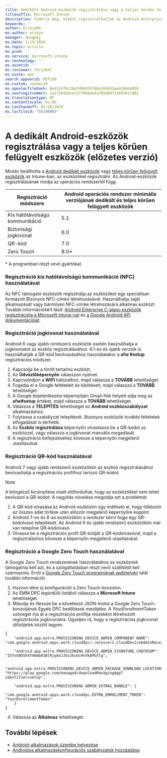```yaml
---
title: Dedikált Android-eszközök regisztrálása vagy a teljes körűen felügyelt eszközöket az Intune-ban
titlesuffix: Microsoft Intune
description: Ismerje meg, miként regisztrálhatják az Android enterprise dedikált eszközök vagy fulluy felügyelt eszközöket az Intune-ban.
keywords: ''
author: ErikjeMS
ms.author: erikje
manager: dougeby
ms.date: 1/15/2018
ms.topic: article
ms.prod: ''
ms.service: microsoft-intune
ms.technology: ''
ms.assetid: ''
ms.reviewer: chrisbal
ms.suite: ems
search.appverid: MET150
ms.custom: seodec18
ms.openlocfilehash: 0eb12470c20efd8d455f8bb165455ae4266da956
ms.sourcegitcommit: 2a1720184cec577684a64af85d0d731693d11d81
ms.translationtype: MT
ms.contentlocale: hu-HU
ms.lasthandoff: 01/28/2019
ms.locfileid: "55146893"
---
```

# <a name="enroll-your-android-dedicated-devices-or-fully-managed-devices-preview"></a>A dedikált Android-eszközök regisztrálása vagy a teljes körűen felügyelt eszközök (előzetes verzió)

Miután beállította a [Android dedikált eszközök](android-kiosk-enroll.md) vagy [teljes körűen felügyelt eszközök](android-fully-managed-enroll.md) az Intune-ban, az eszközöket regisztrálni. Az Android-eszközök regisztrálásának módja az operációs rendszertől függ.

| Regisztráció módszere | Android operációs rendszer minimális verziójának dedikált és teljes körűen felügyelt eszközök |
| ----- | ----- |
| Kis hatótávolságú kommunikáció | 5.1 |
| Biztonsági jogkivonat | 6.0 |
| QR-kód | 7.0 |
| Zero Touch  | 8.0\* |

\* A programban részt vevő gyártókat.

### <a name="enroll-by-using-near-field-communication-nfc"></a>Regisztráció kis hatótávolságú kommunikáció (NFC) használatával

Az NFC támogató eszközök regisztrálja az eszközöket egy speciálisan formázott Bizonyos NFC-címke létrehozásával. Használhatja saját alkalmazását vagy bármilyen NFC-címke létrehozására alkalmas eszközt. További információkért lásd: [Android Enterprise C-alapú eszközök regisztrációja a Microsoft Intune-nal](https://blogs.technet.microsoft.com/cbernier/2018/10/15/nfc-based-android-enterprise-device-enrollment-with-microsoft-intune/) és [a Google Android API dokumentációját](https://developers.google.com/android/management/provision-device#nfc_method).

### <a name="enroll-by-using-a-token"></a>Regisztráció jogkivonat használatával

Android 6 vagy újabb rendszerű eszközök esetén használhatja a jogkivonatot az eszköz regisztrálásához. 6.1-es és újabb verziók is használhatják a QR-kód beolvasásához használatakor a **afw #setup** regisztrációs módszer.

1. Kapcsolja be a törölt tartalmú eszközt.
2. Az **Üdvözlőképernyőn** válasszon nyelvet.
3. Kapcsolódjon a **WiFi** hálózathoz, majd válassza a **TOVÁBB** lehetőséget.
4. Fogadja el a Google feltételeit és kikötéseit, majd válassza a **TOVÁBB** lehetőséget.
5. A Google bejelentkezési képernyőjén Gmail-fiók helyett adja meg az **afw#setup** értéket, majd válassza a **TOVÁBB** lehetőséget.
6. Válassza a **TELEPÍTÉS** lehetőséget az **Android eszközszabályzat** alkalmazáshoz.
7. Folytassa a szabályzat telepítését.  Bizonyos eszközök további feltételek elfogadását is kérhetik. 
8. Az **Eszköz regisztrálása** képernyőn olvastassa be a QR-kódot az eszközzel, vagy válassza a jogkivonat manuális megadását.
9. A regisztráció befejezéséhez kövesse a képernyőn megjelenő utasításokat. 

### <a name="enroll-by-using-a-qr-code"></a>Regisztráció QR-kód használatával

Android 7 vagy újabb rendszerű eszközökön az eszköz regisztrálásához beolvashatja a regisztrációs profilhoz tartozó QR-kódot.

> [!Note]
> A böngésző kicsinyítése miatt előfordulhat, hogy az eszközökkel nem lehet beolvasni a QR-kódot. A nagyítás növelése megoldja ezt a problémát.

1. A QR-kód olvasása az Android-eszközön úgy indítható el, hogy többször az összes adat törlése után először megjelenő képernyőre koppint.
2. Android 7-es és 8-as eszközökön a rendszer kérni fogja egy QR-kódolvasó telepítését. Az Android 9 és újabb rendszerű eszközökön már van telepítve QR-kódolvasó.
3. Olvassa be a regisztrációs profil QR-kódját a QR-kódolvasóval, majd a regisztráláshoz kövesse a képernyőn megjelenő utasításokat.

### <a name="enroll-by-using-google-zero-touch"></a>Regisztráció a Google Zero Touch használatával

A Google Zero Touch rendszerének használatához az eszköznek támogatnia kell azt, és a szolgáltatásban részt vevő szállítótól kell származnia.  Erről a [Google Zero Touch programjának webhelyén](https://www.android.com/enterprise/management/zero-touch/) talál további információt. 

1. Hozzon létre új konfigurációt a Zero Touch-konzolon.
2. Az EMM DPC legördülő listából válassza a **Microsoft Intune** lehetőséget.
3. Másolja és illessze be a következő JSON-kódot a Google Zero Touch-konzoljának Egyéb DPC beállítások mezőjébe. A *YourEnrollmentToken* szöveget írja át a regisztrációs profilja részeként létrehozott regisztrációs jogkivonatra. Ügyeljen rá, hogy a regisztrációs jogkivonat időzőjelek között legyen.

```
{ 
    "android.app.extra.PROVISIONING_DEVICE_ADMIN_COMPONENT_NAME": "com.google.android.apps.work.clouddpc/.receivers.CloudDeviceAdminReceiver", 

    "android.app.extra.PROVISIONING_DEVICE_ADMIN_SIGNATURE_CHECKSUM": "I5YvS0O5hXY46mb01BlRjq4oJJGs2kuUcHvVkAPEXlg", 

    "android.app.extra.PROVISIONING_DEVICE_ADMIN_PACKAGE_DOWNLOAD_LOCATION": "https://play.google.com/managed/downloadManagingApp?identifier=setup", 

    "android.app.extra.PROVISIONING_ADMIN_EXTRAS_BUNDLE": { 
        "com.google.android.apps.work.clouddpc.EXTRA_ENROLLMENT_TOKEN": "YourEnrollmentToken" 
    } 
} 
```
4. Válassza az **Alkalmaz** lehetőséget.


## <a name="next-steps"></a>További lépések
- [Android-alkalmazások üzembe helyezése](apps-deploy.md)
- [Androidos alkalmazáskonfigurációs szabályzatok hozzáadása](device-profiles.md)


